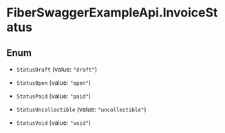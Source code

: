 # FiberSwaggerExampleApi.InvoiceStatus

## Enum


* `StatusDraft` (value: `"draft"`)

* `StatusOpen` (value: `"open"`)

* `StatusPaid` (value: `"paid"`)

* `StatusUncollectible` (value: `"uncollectible"`)

* `StatusVoid` (value: `"void"`)


